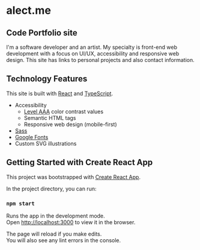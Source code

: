 # alect.me

## Code Portfolio site

I'm a software developer and an artist. My specialty is front-end web development with a focus on UI/UX, accessibility and responsive web design. This site has links to personal projects and also contact information.

## Technology Features

This site is built with [React](https://reactjs.org/) and [TypeScript](https://www.typescriptlang.org/).
- Accessibility
  - [Level AAA](https://www.w3.org/WAI/WCAG2AAA-Conformance) color contrast values
  - Semantic HTML tags
  - Responsive web design (mobile-first)
- [Sass](https://sass-lang.com)
- [Google Fonts](https://fonts.google.com)
- Custom SVG illustrations
## Getting Started with Create React App

This project was bootstrapped with [Create React App](https://github.com/facebook/create-react-app).

In the project directory, you can run:

### `npm start`

Runs the app in the development mode.\
Open [http://localhost:3000](http://localhost:3000) to view it in the browser.

The page will reload if you make edits.\
You will also see any lint errors in the console.
